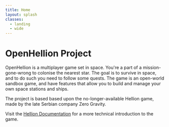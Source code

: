 ```yaml
---
title: Home
layout: splash
classes:
  - landing
  - wide
---
```


# OpenHellion Project
OpenHellion is a multiplayer game set in space. You're a part of a mission-gone-wrong to colonise the nearest star. The goal is to survive in space, and to do such you need to follow some quests. The game is an open-world sandbox game, and have features that allow you to build and manage your own space stations and ships.

The project is based based upon the no-longer-available Hellion game, made by the late Serbian company Zero Gravity.

Visit the [Hellion Documentation](documentation/home) for a more technical introduction to the game.
